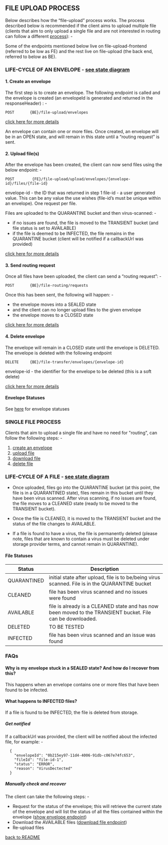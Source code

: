 ## FILE UPLOAD PROCESS
Below describes how the “file-upload” process works. The process described below is recommended if the client aims to upload multiple file (clients that aim to only upload a single file and are not interested in routing can follow a different [process](#single-file-process)): -

Some of the endpoints mentioned below live on file-upload-frontend (referred to be low as FE) and the rest live on file-upload (the back end, referred to below as BE). 

### LIFE-CYCLE OF AN ENVELOPE - [see state diagram](../resources/images/envelope-life-cycle.png)

#### 1. Create an envelope
The first step is to create an envelope. The following endpoint is called and the envelope is created (an envelopeId is generated and returned in the responseHeader) : -

```
POST       {BE}/file-upload/envelopes
```
[click here for more details](https://github.com/hmrc/file-upload#create-an-envelope)


An envelope can contain one or more files. Once created, an envelope will be in an OPEN state, and will remain in this state until a “routing request” is sent.

#### 2. Upload file(s)
After the envelope has been created, the client can now send files using the below endpoint: -
```
POST        {FE}/file-upload/upload/envelopes/{envelope-id}/files/{file-id}
```
envelope-id - the ID that was returned in step 1
file-id - a user generated value. This can be any value the use wishes (file-id’s must be unique within an envelope). One request per file.

Files are uploaded to the QUARANTINE bucket and then virus-scanned: -
- if no issues are found, the file is moved to the TRANSIENT bucket (and file status is set to AVAILABLE)
- if the file is deemed to be INFECTED, the file remains in the QUARANTINE bucket (client will be notified if a callbackUrl was provided)

[click here for more details](https://github.com/hmrc/file-upload-frontend#upload-file)


#### 3. Send routing request
 Once all files have been uploaded, the client can send a “routing request”: - 
```
POST       {BE}/file-routing/requests
```
Once this has been sent, the following will happen: -
 - the envelope moves into a SEALED state 
 - and the client can no longer upload files to the given envelope
 - the envelope moves to a CLOSED state

[click here for more details](https://github.com/hmrc/file-upload#create-file-routing-request)


#### 4. Delete envelope
The envelope will remain in a CLOSED state until the envelope is DELETED. The envelope is deleted with the following endpoint
```
DELETE     {BE}/file-transfer/envelopes/{envelope-id}
```
envelope-id - the identifier for the envelope to be deleted (this is a soft delete)

[click here for more details](https://github.com/hmrc/file-upload#soft-delete-an-envelope)


#### Envelope Statuses
See [here](https://github.com/hmrc/file-upload#envelope-statuses) for envelope statuses

### SINGLE FILE PROCESS
Clients that aim to upload a single file and have no need for "routing", can follow the following steps: -
1. [create an envelope](https://github.com/hmrc/file-upload#create-an-envelope)
2. [upload file](https://github.com/hmrc/file-upload-frontend#upload-file)
3. [download file](https://github.com/hmrc/file-upload#download-file)
4. [delete file](https://github.com/hmrc/file-upload#hard-delete-a-file)


### LIFE-CYCLE OF A FILE - [see state diagram](../resources/images/file-life-cycle.png)
- Once uploaded, files go into the QUARANTINE bucket (at this point, the file is in a QUARANTINED state), files remain in this bucket until they have been virus scanned. After virus scanning, if no issues are found, the file moves to a CLEANED state (ready to be moved to the TRANSIENT bucket).

- Once the file is CLEANED, it is moved to the TRANSIENT bucket and the status of the file changes to AVAILABLE.

- If a file is found to have a virus, the file is permanently deleted (please note, files that are known to contain a virus must be deleted under storage provider terms, and cannot remain in QUARANTINE).

#### File Statuses

| Status  | Description  | 
| --------|---------|
| QUARANTINED  |  initial state after upload, file is to be/being virus scanned. File is in the QUARANTINE bucket |
| CLEANED | file has been virus scanned and no issues were found |
| AVAILABLE | file is already is a CLEANED state and has now been moved to the TRANSIENT bucket. File can be downloaded. |
| DELETED | TO BE TESTED |
| INFECTED | file has been virus scanned and an issue was found |

### FAQs
#### Why is my envelope stuck in a SEALED state? And how do I recover from this?
This happens when an envelope contains one or more files that have been found to be infected.

#### What happens to INFECTED files?
If a file is found to be INFECTED, the file is deleted from storage. 

##### Get notified
If a callbackUrl was provided, the client will be notified about the infected file, for example: - 
```
  {
    "envelopeId": "0b215ey97-11d4-4006-91db-c067e74fc653",
    "fileId": "file-id-1",
    "status": "ERROR",
    "reason": "VirusDectected"
  }
```
##### Manually check and recover
The client can take the following steps: - 
- Request for the status of the envelope; this will retrieve the current state of the envelope and will list the status of all the files contained within the envelope ([show envelope endpoint](https://github.com/hmrc/file-upload#show-envelope))
- Download the AVAILABLE files ([download file endpoint](https://github.com/hmrc/file-upload#download-file))
- Re-upload files




[back to README](../README.md)
